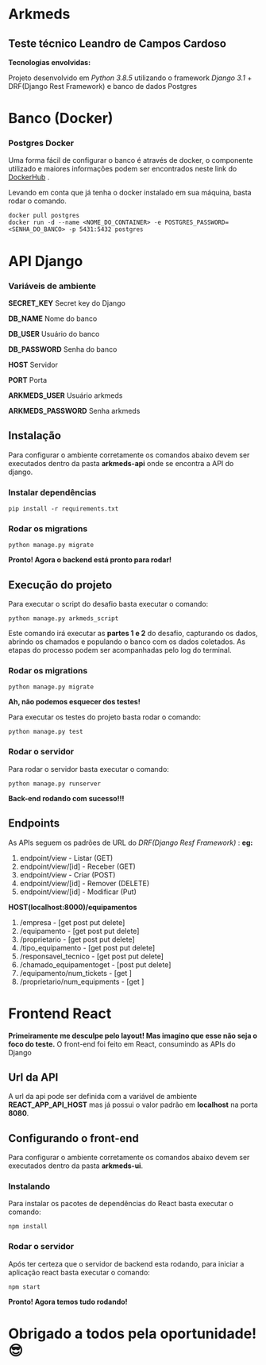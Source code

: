 ﻿﻿
# Arkmeds



## Teste técnico Leandro de Campos Cardoso




**Tecnologias envolvidas:**

Projeto desenvolvido em _Python 3.8.5_ utilizando o framework _Django 3.1_ + DRF(Django Rest Framework) e banco de dados Postgres



# Banco (Docker)

### Postgres Docker
Uma forma fácil de configurar o banco é através de docker, o componente utilizado e maiores informações podem ser encontrados neste link do [DockerHub](https://hub.docker.com/_/postgres) .

Levando em conta que já tenha o docker instalado em sua máquina, basta rodar o comando.

```shell
docker pull postgres
docker run -d --name <NOME_DO_CONTAINER> -e POSTGRES_PASSWORD=<SENHA_DO_BANCO> -p 5431:5432 postgres
```



# API Django

### Variáveis de ambiente

**SECRET_KEY** Secret key do Django

**DB_NAME** Nome do banco

**DB_USER** Usuário do banco

**DB_PASSWORD** Senha do banco

**HOST** Servidor

**PORT** Porta



**ARKMEDS_USER** Usuário arkmeds

**ARKMEDS_PASSWORD** Senha arkmeds


## Instalação

Para configurar o ambiente corretamente os comandos abaixo devem ser executados dentro da pasta **arkmeds-api** onde se encontra a API do django.

### Instalar dependências

```shell
pip install -r requirements.txt
```

### Rodar os migrations

```shell
python manage.py migrate
```

**Pronto! Agora o backend está pronto para rodar!**


## Execução do projeto
Para executar o script do desafio basta executar o comando:

```shell
python manage.py arkmeds_script
```

Este comando irá executar as **partes 1 e 2** do desafio, capturando os dados, abrindo os chamados e populando o banco  com os dados coletados. As etapas do processo podem ser acompanhadas pelo log do terminal.

### Rodar os migrations

```shell
python manage.py migrate
```

**Ah, não podemos esquecer dos testes!**

Para executar os testes do projeto basta rodar o comando:

```shell
python manage.py test
```

### Rodar o servidor
Para rodar o servidor basta executar o comando:


```shell
python manage.py runserver
```

**Back-end rodando com sucesso!!!**

## Endpoints
As APIs seguem os padrões de URL do *DRF(Django Resf Framework)* :
**eg:**
1. endpoint/view - Listar (GET)
2. endpoint/view/[id] - Receber (GET)
3. endpoint/view - Criar (POST)
4. endpoint/view/[id]  - Remover (DELETE)
5. endpoint/view/[id] - Modificar (Put)


**HOST(localhost:8000)/equipamentos**

1. /empresa - [get post put delete]
2. /equipamento - [get post put delete]
3. /proprietario - [get post put delete]
4. /tipo_equipamento - [get post put delete]
5. /responsavel_tecnico - [get post put delete]
6. /chamado_equipamentoget - [post put delete]
7. /equipamento/num_tickets - [get ]
8. /proprietario/num_equipments - [get ]


# Frontend React
**Primeiramente me desculpe pelo layout! Mas imagino que esse não seja o foco do teste.**
O front-end foi feito em React, consumindo as APIs do Django

## Url da API
A url da api pode ser definida com a variável de ambiente **REACT_APP_API_HOST** mas já possui o valor padrão em **localhost** na porta **8080**.

## Configurando o front-end
Para configurar o ambiente corretamente os comandos abaixo devem ser executados dentro da pasta **arkmeds-ui**.

### Instalando
Para instalar os pacotes de dependências do React basta executar o comando:

```shell
npm install
```

### Rodar o servidor
Após ter certeza que o servidor de backend esta rodando, para iniciar a aplicação react basta executar o comando:

```shell
npm start
```


**Pronto! Agora temos tudo rodando!**

# Obrigado a todos pela oportunidade! :sunglasses:
